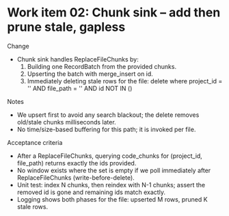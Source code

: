 # Work item 02: Chunk sink – add then prune stale, gapless

Change
- Chunk sink handles ReplaceFileChunks by:
  1) Building one RecordBatch from the provided chunks.
  2) Upserting the batch with merge_insert on id.
  3) Immediately deleting stale rows for the file:
     delete where project_id = '<pid>' AND file_path = '<path>' AND id NOT IN (<new chunk ids>)

Notes
- We upsert first to avoid any search blackout; the delete removes old/stale chunks milliseconds later.
- No time/size-based buffering for this path; it is invoked per file.

Acceptance criteria
- After a ReplaceFileChunks, querying code_chunks for (project_id, file_path) returns exactly the ids provided.
- No window exists where the set is empty if we poll immediately after ReplaceFileChunks (write-before-delete).
- Unit test: index N chunks, then reindex with N-1 chunks; assert the removed id is gone and remaining ids match exactly.
- Logging shows both phases for the file: upserted M rows, pruned K stale rows.

